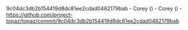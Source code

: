 9c04dc3db2b154419d8dc81ee2cdad0482179bab - Corey () - Corey () - https://github.com/project-topaz/topaz/commit/9c04dc3db2b154419d8dc81ee2cdad0482179bab
